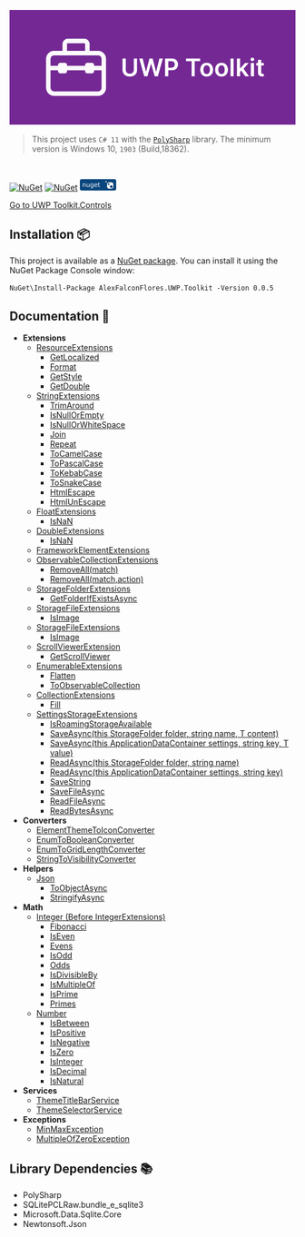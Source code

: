 ﻿![UWP Toolkit Cover](assets/uwp-toolkit-cover.png)

> This project uses `C# 11` with the [`PolySharp`](https://github.com/Sergio0694/PolySharp/tree/main) library. The minimum version is Windows 10, `1903` (Build,18362).
<br/>

[![NuGet](https://img.shields.io/nuget/dt/AlexFalconFlores.UWP.Toolkit.svg)](https://www.nuget.org/stats/packages/AlexFalconFlores.UWP.Toolkit?groupby=Version) 
[![NuGet](https://img.shields.io/nuget/vpre/AlexFalconFlores.UWP.Toolkit.svg)](https://www.nuget.org/packages/AlexFalconFlores.UWP.Toolkit/)
<a href="https://www.nuget.org/packages/AlexFalconFlores.UWP.Toolkit">
    <img src="https://raw.githubusercontent.com/alexfalconflores/alexfalconflores/main/img/nuget-banner.svg" height=20 alt="Go to Nuget"/>
</a>

[Go to UWP Toolkit.Controls](<UWP Toolkit.Controls/Readme.md>)

## Installation 📦
This project is available as a [NuGet package](https://www.nuget.org/packages/AlexFalconFlores.UWP.Toolkit). You can install it using the NuGet Package Console window:
```
NuGet\Install-Package AlexFalconFlores.UWP.Toolkit -Version 0.0.5
```

## Documentation 📖
- **Extensions**
    - [ResourceExtensions](docs/extensions/resourceExtensions.md)
        - [GetLocalized](docs/extensions/resourceExtensions.md#GetLocalized)
        - [Format](docs/extensions/resourceExtensions.md#Format)
        - [GetStyle](docs/extensions/resourceExtensions.md#GetStyle)
        - [GetDouble](docs/extensions/resourceExtensions.md#GetDouble)
    - [StringExtensions](docs/extensions/stringExtensions.md)
        - [TrimAround](docs/extensions/stringExtensions.md#TrimAround)
        - [IsNullOrEmpty](docs/extensions/stringExtensions.md#IsNullOrEmpty)
        - [IsNullOrWhiteSpace](docs/extensions/stringExtensions.md#IsNullOrWhiteSpace)
        - [Join](docs/extensions/stringExtensions.md#Join)
        - [Repeat](docs/extensions/stringExtensions.md#Repeat)
        - [ToCamelCase](docs/extensions/stringExtensions.md#ToCamelCase)
        - [ToPascalCase](docs/extensions/stringExtensions.md#ToPascalCase)
        - [ToKebabCase](docs/extensions/stringExtensions.md#ToKebabCase)
        - [ToSnakeCase](docs/extensions/stringExtensions.md#ToSnakeCase)
        - [HtmlEscape](docs/extensions/stringExtensions.md#HtmlEscape)
        - [HtmlUnEscape](docs/extensions/stringExtensions.md#HtmlUnEscape)
    - [FloatExtensions](docs/extensions/floatExtensions.md)
        - [IsNaN](docs/extensions/floatExtensions.md#IsNaN)
    - [DoubleExtensions](docs/extensions/doubleExtensions.md)
        - [IsNaN](docs/extensions/doubleExtensions.md#IsNaN)
    - [FrameworkElementExtensions](docs/extensions/frameworkElementExtensions.md)
    - [ObservableCollectionExtensions](docs/extensions/observableCollectionExtensions.md)
        - [RemoveAll(match)](docs/extensions/observableCollectionExtensions.md#RemoveAll(match))
        - [RemoveAll(match,action)](docs/extensions/observableCollectionExtensions.md#RemoveAll(match,action))
    - [StorageFolderExtensions](docs/extensions/storageFolderExtensions.md)
        - [GetFolderIfExistsAsync](docs/extensions/storageFolderExtensions.md#GetFolderIfExistsAsync)
    - [StorageFileExtensions](docs/extensions/StorageFileExtensions.md)
        - [IsImage](docs/extensions/StorageFileExtensions.md#IsImage)
    - [StorageFileExtensions](docs/extensions/storageFileExtensions.md)
        - [IsImage](docs/extensions/storageFileExtensions.md#IsImage)
    - [ScrollViewerExtension](docs/extensions/scrollViewerExtension.md)
        - [GetScrollViewer](docs/extensions/scrollViewerExtension.md#GetScrollViewer)
    - [EnumerableExtensions](docs/extensions/enumerableExtensions.md)
        - [Flatten](docs/extensions/enumerableExtensions.md#Flatten)
        - [ToObservableCollection](docs/extensions/enumerableExtensions.md#ToObservableCollection)
    - [CollectionExtensions](docs/extensions/collectionExtensions.md)
        - [Fill](docs/extensions/collectionExtensions.md#Fill)
    - [SettingsStorageExtensions](docs/extensions/settingsStorageExtensions.md)
        - [IsRoamingStorageAvailable](docs/extensions/settingsStorageExtensions.md#IsRoamingStorageAvailable)
        - [SaveAsync(this StorageFolder folder, string name, T content)](docs/extensions/settingsStorageExtensions.md#SaveAsync)
        - [SaveAsync(this ApplicationDataContainer settings, string key, T value)](docs/extensions/settingsStorageExtensions.md#SaveAsync)
        - [ReadAsync(this StorageFolder folder, string name)](docs/extensions/settingsStorageExtensions.md#ReadAsync)
        - [ReadAsync(this ApplicationDataContainer settings, string key)](docs/extensions/settingsStorageExtensions.md#ReadAsync)
        - [SaveString](docs/extensions/settingsStorageExtensions.md#SaveString)
        - [SaveFileAsync](docs/extensions/settingsStorageExtensions.md#SaveFileAsync)
        - [ReadFileAsync](docs/extensions/settingsStorageExtensions.md#ReadFileAsync)
        - [ReadBytesAsync](docs/extensions/settingsStorageExtensions.md#ReadBytesAsync)
- **Converters**
    - [ElementThemeToIconConverter](docs/converters/elementThemeToIconConverter.md)
    - [EnumToBooleanConverter](docs/converters/enumToBooleanConverter.md)
    - [EnumToGridLengthConverter](docs/converters/enumToGridLengthConverter.md)
    - [StringToVisibilityConverter](docs/converters/stringToVisibilityConverter.md)
- **Helpers**
    - [Json](docs/helpers/json.md)
        - [ToObjectAsync](docs/helpers/json.md#ToObjectAsync)
        - [StringifyAsync](docs/helpers/json.md#StringifyAsync)
- **Math**
    - [Integer (Before IntegerExtensions)](docs/math/integer.md)
        - [Fibonacci](docs/math/integer.md#Fibonacci)
        - [IsEven](docs/math/integer.md#IsEven)
        - [Evens](docs/math/integer.md#Evens)
        - [IsOdd](docs/math/integer.md#IsOdd)
        - [Odds](docs/math/integer.md#Odds)
        - [IsDivisibleBy](docs/math/integer.md#IsDivisibleBy)
        - [IsMultipleOf](docs/math/integer.md#IsMultipleOf)
        - [IsPrime](docs/math/integer.md#IsPrime)
        - [Primes](docs/math/integer.md#Primes)
    - [Number](docs/math/number.md)
      - [IsBetween](docs/math/number.md#IsBetween)
      - [IsPositive](docs/math/number.md#IsPositive)
      - [IsNegative](docs/math/number.md#IsNegative)
      - [IsZero](docs/math/number.md#IsZero)
      - [IsInteger](docs/math/number.md#IsInteger)
      - [IsDecimal](docs/math/number.md#IsDecimal)
      - [IsNatural](docs/math/number.md#IsNatural)
- **Services**
	- [ThemeTitleBarService](docs/services/themeTitleBarService.md)
	- [ThemeSelectorService](docs/services/themeSelectorService.md)
- **Exceptions**
    - [MinMaxException](docs/exceptions/minMaxException.md)
    - [MultipleOfZeroException](docs/exceptions/multipleOfZeroException.md)




## Library Dependencies 📚
- PolySharp
- SQLitePCLRaw.bundle_e_sqlite3
- Microsoft.Data.Sqlite.Core
- Newtonsoft.Json

